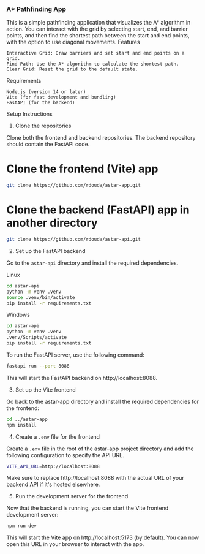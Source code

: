 ### A* Pathfinding App

This is a simple pathfinding application that visualizes the A* algorithm in action. You can interact with the grid by selecting start, end, and barrier points, and then find the shortest path between the start and end points, with the option to use diagonal movements.
Features

    Interactive Grid: Draw barriers and set start and end points on a grid.
    Find Path: Use the A* algorithm to calculate the shortest path.
    Clear Grid: Reset the grid to the default state.

Requirements

    Node.js (version 14 or later)
    Vite (for fast development and bundling)
    FastAPI (for the backend)

Setup Instructions
1. Clone the repositories

Clone both the frontend and backend repositories. The backend repository should contain the FastAPI code.

# Clone the frontend (Vite) app
```bash
git clone https://github.com/rdouda/astar-app.git
```
# Clone the backend (FastAPI) app in another directory
```bash
git clone https://github.com/rdouda/astar-api.git
```
2. Set up the FastAPI backend

Go to the `astar-api` directory and install the required dependencies.

Linux
```bash
cd astar-api
python -m venv .venv
source .venv/bin/activate
pip install -r requirements.txt
```
Windows
```bash
cd astar-api
python -m venv .venv
.venv/Scripts/activate
pip install -r requirements.txt
```

To run the FastAPI server, use the following command:

```bash
fastapi run --port 8088
```

This will start the FastAPI backend on http://localhost:8088.

3. Set up the Vite frontend

Go back to the astar-app directory and install the required dependencies for the frontend:

```bash
cd ../astar-app
npm install
```
4. Create a `.env` file for the frontend

Create a `.env` file in the root of the astar-app project directory and add the following configuration to specify the API URL.
```bash
VITE_API_URL=http://localhost:8088
```
Make sure to replace http://localhost:8088 with the actual URL of your backend API if it's hosted elsewhere.

5. Run the development server for the frontend

Now that the backend is running, you can start the Vite frontend development server:

```bash
npm run dev
```

This will start the Vite app on http://localhost:5173 (by default). You can now open this URL in your browser to interact with the app.
